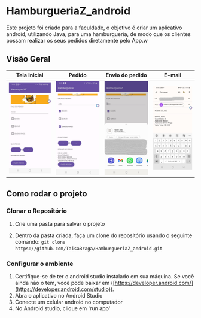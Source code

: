 # HamburgueriaZ_android

Este projeto foi criado para a faculdade, o objetivo é criar um aplicativo android, utilizando Java,  para uma hamburgueria, de modo que os clientes possam realizar os seus pedidos diretamente pelo App.w


## Visão Geral
| Tela Inicial | Pedido | Envio do pedido | E-mail |
|----------|----------|----------|----------|
| <img src="app/src/main/res/drawable/imageapp.jpeg" alt="alt" width="250px"> | <img src="app/src/main/res/drawable/orderscreen.jpeg" alt="alt" width="250px"> | <img src="app/src/main/res/drawable/ordersendscreen.jpeg" alt="alt" width="250px"> | <img src="app/src/main/res/drawable/sendemailscreen.jpeg" alt="alt" width="250px"> |

## Como rodar o projeto

### Clonar o Repositório

1. Crie uma pasta para salvar o projeto

2. Dentro da pasta criada, faça um clone do repositório usando o seguinte comando:
```git clone https://github.com/TaisaBraga/HamburgueriaZ_android.git```

### Configurar o ambiente

1. Certifique-se de ter o android studio instalado em sua máquina. Se você ainda não o tem, você pode baixar em ([https://developer.android.com/](https://developer.android.com/studio)).
2. Abra o aplicativo no Android Studio
3. Conecte um celular android no computador
4. No Android studio, clique em 'run app'
